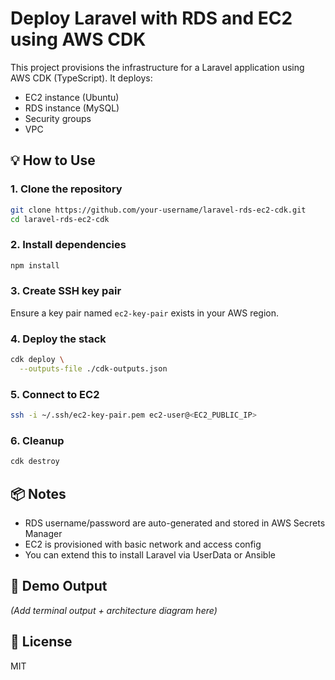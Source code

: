 # Deploy Laravel with RDS and EC2 using AWS CDK

This project provisions the infrastructure for a Laravel application using AWS CDK (TypeScript). It deploys:

- EC2 instance (Ubuntu)
- RDS instance (MySQL)
- Security groups
- VPC

## 💡 How to Use

### 1. Clone the repository
```bash
git clone https://github.com/your-username/laravel-rds-ec2-cdk.git
cd laravel-rds-ec2-cdk
```

### 2. Install dependencies
```bash
npm install
```

### 3. Create SSH key pair
Ensure a key pair named `ec2-key-pair` exists in your AWS region.

### 4. Deploy the stack
```bash
cdk deploy \
  --outputs-file ./cdk-outputs.json
```

### 5. Connect to EC2
```bash
ssh -i ~/.ssh/ec2-key-pair.pem ec2-user@<EC2_PUBLIC_IP>
```

### 6. Cleanup
```bash
cdk destroy
```

## 📦 Notes

- RDS username/password are auto-generated and stored in AWS Secrets Manager
- EC2 is provisioned with basic network and access config
- You can extend this to install Laravel via UserData or Ansible

## 📸 Demo Output
*(Add terminal output + architecture diagram here)*

## 📜 License
MIT
